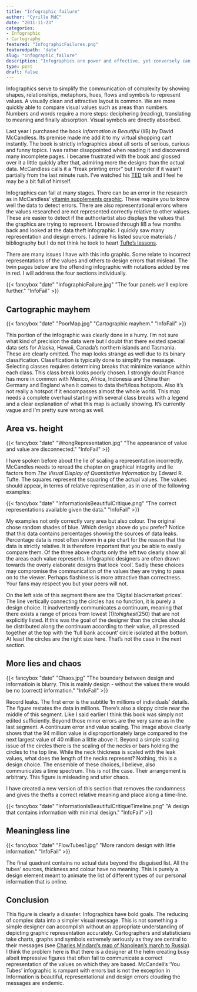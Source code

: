```yaml
---
title: "Infographic failure"
author: "Cyrille MdC"
date: "2011-11-23"
categories:
- Infographic
- Cartography
featured: "InfographicFailures.png"
featuredpath: 'date'
slug: "infographic_failure"
description: "Infographics are power and effective, yet conversely can be empty of meaning, lie and communicate incorrect messages without the intent."
type: post
draft: false
---
```


Infographics serve to simplify the communication of complexity by showing shapes, relationships, metaphors, hues, flows and symbols to represent values. A visually clean and attractive layout is common. We are more quickly able to compare visual values such as areas than numbers. Numbers and words require a more steps: deciphering (reading), translating to meaning and finally absorption. Visual symbols are directly absorbed.

Last year I purchased the book *Information is Beautiful* (IiB) by David McCandless. Its premise made me add it to my virtual shopping cart instantly. The book is strictly infographics about all sorts of serious, curious and funny topics. I was rather disappointed when reading it and discovered many incomplete pages. I became frustrated with the book and glossed over it a little quickly after that, admiring more the designs than the actual data. McCandless calls it a “freak printing error” but I wonder if it wasn’t partially from the last minute rush. I’ve watched his [TED](http://blog.ted.com/2010/08/23/the-beauty-of-data-visualization-david-mccandless-on-ted-com/) talk and I feel he may be a bit full of himself.

Infographics can fail at many stages. There can be an error in the research as in McCandless’ [vitamin supplements graphic](http://www.sciencebasedmedicine.org/index.php/the-risks-of-cam-how-much-do-we-know/). These require you to know well the data to detect errors. There are also representational errors where the values researched are not represented correctly relative to other values. These are easier to detect if the author/artist also displays the values that the graphics are trying to represent. I browsed through IiB a few months back and looked at the data theft infographic. I quickly saw many representation and design errors. I admire his listed source materials / bibliography but I do not think he took to heart [Tufte’s lessons](http://www.edwardtufte.com/tufte/books_vdqi).

There are many issues I have with this info graphic. Some relate to incorrect representations of the values and others to design errors that mislead. The twin pages below are the offending infographic with notations added by me in red. I will address the four sections individually.

{{< fancybox "date" "InfographicFailure.jpg" "The four panels we'll explore further." "InfoFail" >}}

## Cartographic mayhem

{{< fancybox "date" "PoorMap.jpg" "Cartographic mayhem." "InfoFail" >}}

This portion of the infographic was clearly done in a hurry. I’m not sure what kind of precision the data were but I doubt that there existed special data sets for Alaska, Hawaii, Canada’s northern islands and Tasmania. These are clearly omitted. The map looks strange as well due to its binary classification. Classification is typically done to simplify the message. Selecting classes requires determining breaks that minimize variance within each class. This class break looks poorly chosen. I strongly doubt France has more in common with Mexico, Africa, Indonesia and China than Germany and England when it comes to data theft/loss hotspots. Also it’s not really a hotspot if it encompasses almost the whole world. This map needs a complete overhaul starting with several class breaks with a legend and a clear explanation of what this map is actually showing. It’s currently vague and I’m pretty sure wrong as well.

## Area vs. height

{{< fancybox "date" "WrongRepresentation.jpg" "The appearance of value and value are disconnected." "InfoFail" >}}

I have spoken before about the lie of scaling a representation incorrectly. McCandles needs to reread the chapter on graphical integrity and lie factors from *The Visual Display of Quantitative Information* by Edward R. Tufte. The squares represent the squaring of the actual values. The values should appear, in terms of relative representation, as in one of the following examples:

{{< fancybox "date" "InformationIsBeautifulCritique.png" "The correct representations available given the data." "InfoFail" >}}

My examples not only correctly vary area but also colour. The original chose random shades of blue. Which design above do you prefer? Notice that this data contains percentages showing the sources of data leaks. Percentage data is most often shown in a pie chart for the reason that the data is strictly relative. It is therefore important that you be able to easily compare them. Of the three above charts only the left two clearly show all the areas each value represents. Infographic designers are often drawn towards the overly elaborate designs that look ‘cool’. Sadly these choices may compromise the communication of the values they are trying to pass on to the viewer. Perhaps flashiness is more attractive than correctness. Your fans may respect you but your peers will not.

On the left side of this segment there are the ‘Digital blackmarket prices’. The line vertically connecting the circles has no function, it is purely a design choice. It inadvertently communicates a continuum, meaning that there exists a range of prices from lowest ($1) to highest ($250) that are not explicitly listed. If this was the goal of the designer than the circles should be distributed along the continuum according to their value, all pressed together at the top with the ‘full bank account’ circle isolated at the bottom. At least the circles are the right size here. That’s not the case in the next section.

## More lies and chaos

{{< fancybox "date" "Chaos.jpg" "The boundary between design and informatioin is blurry. This is mainly design - without the values there would be no (correct) information." "InfoFail" >}}

Record leaks. The first error is the subtitle ‘In millions of individuals’ details. The figure restates the data in millions. There’s also a sloppy circle near the middle of this segment. Like I said earlier I think this book was simply not edited sufficiently. Beyond those minor errors are the very same as in the last segment. A continuum error and value scaling. The image above clearly shows that the 94 million value is disproportionately large compared to the next largest value of 40 million a little above it. Beyond a simple scaling issue of the circles there is the scaling of the necks or bars holding the circles to the top line. While the neck thickness is scaled with the leak values, what does the length of the necks represent? Nothing, this is a design choice. The ensemble of these choices, I believe, also communicates a time spectrum. This is not the case. Their arrangement is arbitrary. This figure is misleading and utter chaos.

I have created a new version of this section that removes the randomness and gives the thefts a correct relative meaning and place along a time-line.

{{< fancybox "date" "InformationIsBeautifulCritiqueTimeline.png" "A design that contains information with minimal design." "InfoFail" >}}

## Meaningless line

{{< fancybox "date" "FlowTubes1.jpg" "More random design with little information." "InfoFail" >}}

The final quadrant contains no actual data beyond the disguised list. All the tubes’ sources, thickness and colour have no meaning. This is purely a design element meant to animate the list of different types of our personal information that is online.

## Conclusion

This figure is clearly a disaster. Infographics have bold goals. The reducing of complex data into a simpler visual message. This is not something a simple designer can accomplish without an appropriate understanding of depicting graphic representation accurately. Cartographers and statisticians take charts, graphs and symbols extremely seriously as they are central to their messages \(see [Charles Mindard’s map of Napolean’s march to Russia](http://en.wikipedia.org/wiki/Charles_Joseph_Minard#Work)\). I think the problem here is that there is a designer at the helm creating busy albeit impressive figures that often fail to communicate a correct representation of the values on which they are based. McCandell’s ‘You Tubes’ infographic is rampant with errors but is not the exception in Information is beautiful, representational and design errors clouding the messages are endemic.
